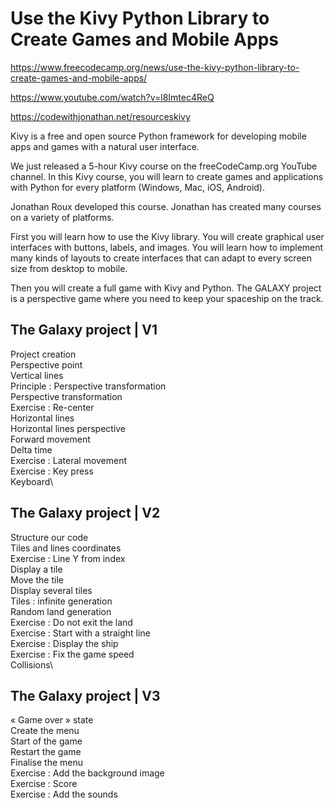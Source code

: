 # Use the Kivy Python Library to Create Games and Mobile Apps

<https://www.freecodecamp.org/news/use-the-kivy-python-library-to-create-games-and-mobile-apps/>

<https://www.youtube.com/watch?v=l8Imtec4ReQ>

<https://codewithjonathan.net/resourceskivy>

Kivy is a free and open source Python framework for developing mobile apps and games with a natural user interface.

We just released a 5-hour Kivy course on the freeCodeCamp.org YouTube channel. In this Kivy course, you will learn to create games and applications with Python for every platform (Windows, Mac, iOS, Android).

Jonathan Roux developed this course. Jonathan has created many courses on a variety of platforms.

First you will learn how to use the Kivy library. You will create graphical user interfaces with buttons, labels, and images. You will learn how to implement many kinds of layouts to create interfaces that can adapt to every screen size from desktop to mobile.

Then you will create a full game with Kivy and Python. The GALAXY project is a perspective game where you need to keep your spaceship on the track.

## The Galaxy project | V1

Project creation\
Perspective point\
Vertical lines\
Principle : Perspective transformation\
Perspective transformation\
Exercise : Re-center\
Horizontal lines\
Horizontal lines perspective\
Forward movement\
Delta time\
Exercise : Lateral movement\
Exercise : Key press\
Keyboard\

## The Galaxy project | V2

Structure our code\
Tiles and lines coordinates\
Exercise : Line Y from index\
Display a tile\
Move the tile\
Display several tiles\
Tiles : infinite generation\
Random land generation\
Exercise : Do not exit the land\
Exercise : Start with a straight line\
Exercise : Display the ship\
Exercise : Fix the game speed\
Collisions\

## The Galaxy project | V3

« Game over » state\
Create the menu\
Start of the game\
Restart the game\
Finalise the menu\
Exercise : Add the background image\
Exercise : Score\
Exercise : Add the sounds
